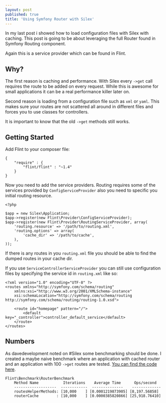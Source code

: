 ```yaml
---
layout: post
published: true
title: 'Using Symfony Router with Silex'
---
```


In my last post i showed how to load configuration files with Silex with
caching. This post is going to be about leveraging the full Router found
in Symfony Routing component.

Again this is a service provider which can be found in Flint.

Why?
----

The first reason is caching and performance. With Silex every `->get` call requires
the route to be added on every request. While this is awesome for small applications
it can be a real performance killer later on.

Second reason is loading from a configuration file such as `xml` or `yaml`. This makes
sure your routes are not scattered all around in different files and forces you to
use classes for controllers.

It is important to know that the old `->get` methods still works.

Getting Started
---------------

Add Flint to your composer file:

    {
        "require" : {
            "flint/flint" : "~1.4"
        }
    }

Now you need to add the service providers. Routing requires some of the services provided
by `ConfigServiceProvider` also you need to specific you initial routing resource.

    <?php

    $app = new Silex\Application;
    $app->register(new Flint\Provider\ConfigServiceProvider);
    $app->register(new Flint\Provider\RoutingServiceProvider, array(
        'routing.resource' => '/path/to/routing.xml',
        'routing.options' => array(
            'cache_dir' => '/path/to/cache',
        ),
    ));

If there is any routes in you `routing.xml` file you should be able to find the dumped routes
in your cache dir.

If you use `ServiceControllerServiceProvider` you can still use configuration files by
specifying the service id in `routing.xml` like so:

    <?xml version="1.0" encoding="UTF-8" ?>
    <routes xmlns="http://symfony.com/schema/routing"
        xmlns:xsi="http://www.w3.org/2001/XMLSchema-instance"
        xsi:schemaLocation="http://symfony.com/schema/routing http://symfony.com/schema/routing/routing-1.0.xsd">

        <route id="homepage" pattern="/">
            <default key="_controller">controller_default_service</default>
        </route>
    </routes>

Numbers
-------

As davedevelopment noted on #Silex some benchmarking should be done. I created a maybe naive benchmark
where an application with cached router and an application with 100 `->get` routes are tested.
[You can find the code here](https://gist.github.com/henrikbjorn/4bc355508299da3ebb81).

    Flint\Benchmark\RouterBenchmark
        Method Name           Iterations    Average Time      Ops/second
        -------------------  ------------  --------------    -------------
        routesHelperMethods: [10,000    ] [0.0001219873905] [8,197.56858]
        routerCache        : [10,000    ] [0.0000385820866] [25,918.76410]
